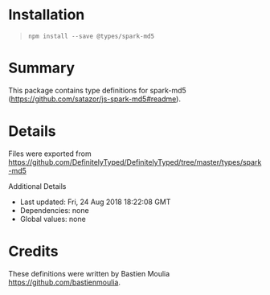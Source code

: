 # Installation
> `npm install --save @types/spark-md5`

# Summary
This package contains type definitions for spark-md5 (https://github.com/satazor/js-spark-md5#readme).

# Details
Files were exported from https://github.com/DefinitelyTyped/DefinitelyTyped/tree/master/types/spark-md5

Additional Details
 * Last updated: Fri, 24 Aug 2018 18:22:08 GMT
 * Dependencies: none
 * Global values: none

# Credits
These definitions were written by Bastien Moulia <https://github.com/bastienmoulia>.
